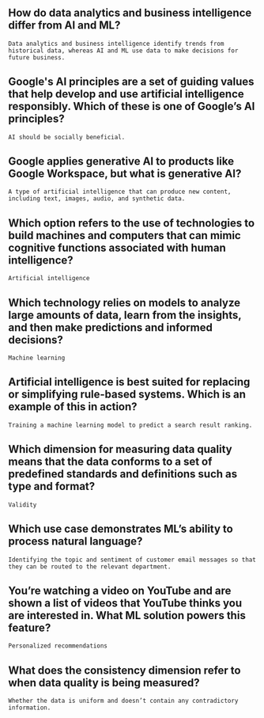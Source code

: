 ## How do data analytics and business intelligence differ from AI and ML?

```
Data analytics and business intelligence identify trends from historical data, whereas AI and ML use data to make decisions for future business.
```

## Google's AI principles are a set of guiding values that help develop and use artificial intelligence responsibly. Which of these is one of Google’s AI principles?

```
AI should be socially beneficial.
```

## Google applies generative AI to products like Google Workspace, but what is generative AI?

```
A type of artificial intelligence that can produce new content, including text, images, audio, and synthetic data.
```

## Which option refers to the use of technologies to build machines and computers that can mimic cognitive functions associated with human intelligence?

```
Artificial intelligence
```

## Which technology relies on models to analyze large amounts of data, learn from the insights, and then make predictions and informed decisions?

```
Machine learning
```

## Artificial intelligence is best suited for replacing or simplifying rule-based systems. Which is an example of this in action?

```
Training a machine learning model to predict a search result ranking.
```

## Which dimension for measuring data quality means that the data conforms to a set of predefined standards and definitions such as type and format?

```
Validity
```

## Which use case demonstrates ML’s ability to process natural language?

```
Identifying the topic and sentiment of customer email messages so that they can be routed to the relevant department.
```

## You’re watching a video on YouTube and are shown a list of videos that YouTube thinks you are interested in. What ML solution powers this feature?

```
Personalized recommendations
```

## What does the consistency dimension refer to when data quality is being measured?

```
Whether the data is uniform and doesn’t contain any contradictory information.
```
